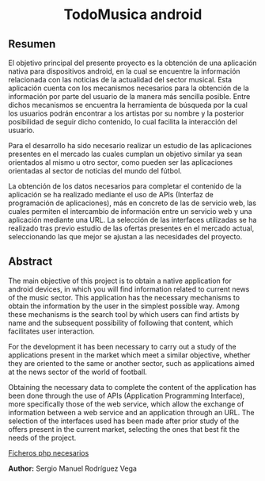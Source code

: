 <h1 align="center"> TodoMusica android </h1>

<h2> Resumen </h2>

<p>
El objetivo principal del presente proyecto es la obtención de una aplicación nativa
para dispositivos android, en la cual se encuentre la información relacionada con las
noticias de la actualidad del sector musical. Esta aplicación cuenta con los mecanismos necesarios para la obtención de la información por parte del usuario de la manera más sencilla posible. Entre dichos mecanismos se encuentra la herramienta de
búsqueda por la cual los usuarios podrán encontrar a los artistas por su nombre y la
posterior posibilidad de seguir dicho contenido, lo cual facilita la interacción del usuario.
</p>
<p>
Para el desarrollo ha sido necesario realizar un estudio de las aplicaciones presentes en
el mercado las cuales cumplan un objetivo similar ya sean orientados al mismo u otro sector, como pueden ser las aplicaciones orientadas al sector de noticias del mundo del fútbol.
</p>
<p>
La obtención de los datos necesarios para completar el contenido de la aplicación se
ha realizado mediante el uso de APIs (Interfaz de programación de aplicaciones), más
en concreto de las de servicio web, las cuales permiten el intercambio de información
entre un servicio web y una aplicación mediante una URL. La selección de las interfaces
utilizadas se ha realizado tras previo estudio de las ofertas presentes en el mercado
actual, seleccionando las que mejor se ajustan a las necesidades del proyecto.
</p>

<h2> Abstract </h2>
<p>
The main objective of this project is to obtain a native application for android devices, in
which you will find information related to current news of the music sector. This application has the necessary mechanisms to obtain the information by the user in the simplest
possible way. Among these mechanisms is the search tool by which users can find artists by
name and the subsequent possibility of following that content, which facilitates user interaction.
</p>
<p>
For the development it has been necessary to carry out a study of the applications
present in the market which meet a similar objective, whether they are oriented to the same or another sector, such as applications aimed at the news sector of the world of football.
</p>
<p>
Obtaining the necessary data to complete the content of the application has been done
through the use of APIs (Application Programming Interface), more specifically those of
the web service, which allow the exchange of information between a web service and an
application through an URL. The selection of the interfaces used has been made after
prior study of the offers present in the current market, selecting the ones that best fit the
needs of the project.
</p>

[Ficheros php necesarios](https://drive.google.com/open?id=1UstHLbP--_262q17b_tiUqhlwC--2lxw)

<b>Author:</b> Sergio Manuel Rodríguez Vega
